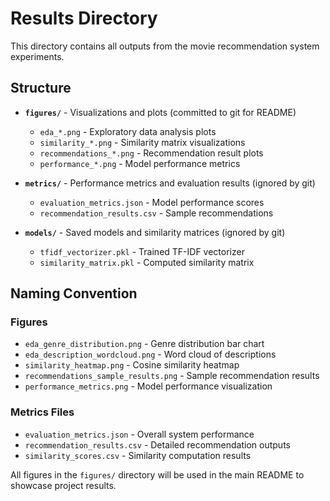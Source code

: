 # Results Directory

This directory contains all outputs from the movie recommendation system experiments.

## Structure

- **`figures/`** - Visualizations and plots (committed to git for README)
  - `eda_*.png` - Exploratory data analysis plots
  - `similarity_*.png` - Similarity matrix visualizations
  - `recommendations_*.png` - Recommendation result plots
  - `performance_*.png` - Model performance metrics

- **`metrics/`** - Performance metrics and evaluation results (ignored by git)
  - `evaluation_metrics.json` - Model performance scores
  - `recommendation_results.csv` - Sample recommendations

- **`models/`** - Saved models and similarity matrices (ignored by git)
  - `tfidf_vectorizer.pkl` - Trained TF-IDF vectorizer
  - `similarity_matrix.pkl` - Computed similarity matrix

## Naming Convention

### Figures
- `eda_genre_distribution.png` - Genre distribution bar chart
- `eda_description_wordcloud.png` - Word cloud of descriptions
- `similarity_heatmap.png` - Cosine similarity heatmap
- `recommendations_sample_results.png` - Sample recommendation results
- `performance_metrics.png` - Model performance visualization

### Metrics Files
- `evaluation_metrics.json` - Overall system performance
- `recommendation_results.csv` - Detailed recommendation outputs
- `similarity_scores.csv` - Similarity computation results

All figures in the `figures/` directory will be used in the main README to showcase project results.